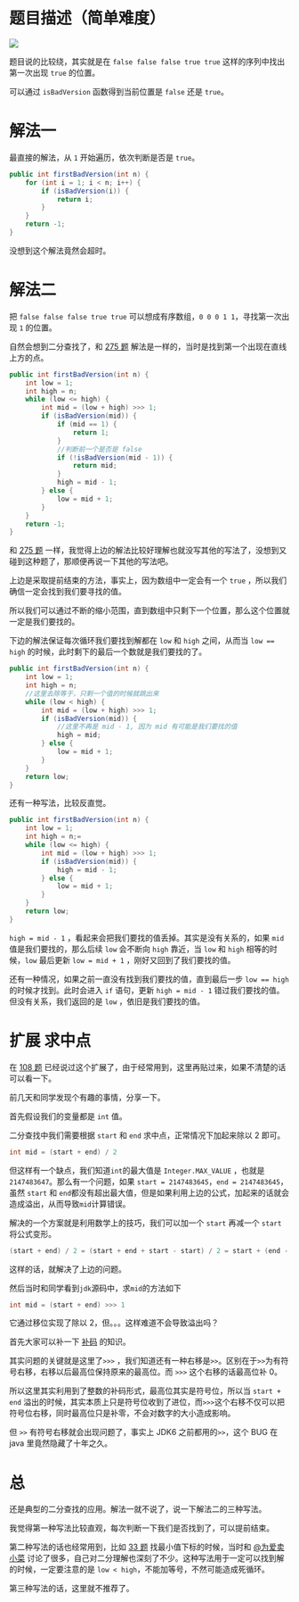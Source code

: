 # 题目描述（简单难度）

![](https://windliang.oss-cn-beijing.aliyuncs.com/278.jpg)

题目说的比较绕，其实就是在 `false false false true true`  这样的序列中找出第一次出现 `true` 的位置。

可以通过 `isBadVersion` 函数得到当前位置是 `false` 还是 `true`。

# 解法一

最直接的解法，从 `1` 开始遍历，依次判断是否是 `true`。

```java
public int firstBadVersion(int n) {
    for (int i = 1; i < n; i++) {
        if (isBadVersion(i)) {
            return i;
        }
    }
    return -1;
}
```

没想到这个解法竟然会超时。

# 解法二

把 `false false false true true` 可以想成有序数组，`0 0 0 1 1`，寻找第一次出现 `1` 的位置。

自然会想到二分查找了，和 [275 题](https://leetcode.wang/leetcode-275-H-IndexII.html) 解法是一样的，当时是找到第一个出现在直线上方的点。

```java
public int firstBadVersion(int n) {
    int low = 1;
    int high = n;
    while (low <= high) {
        int mid = (low + high) >>> 1;
        if (isBadVersion(mid)) {
            if (mid == 1) {
                return 1;
            }
            //判断前一个是否是 false
            if (!isBadVersion(mid - 1)) {
                return mid;
            }
            high = mid - 1;
        } else {
            low = mid + 1;
        }
    }
    return -1;
}
```

和  [275 题](https://leetcode.wang/leetcode-275-H-IndexII.html) 一样，我觉得上边的解法比较好理解也就没写其他的写法了，没想到又碰到这种题了，那顺便再说一下其他的写法吧。

上边是采取提前结束的方法，事实上，因为数组中一定会有一个 `true` ，所以我们确信一定会找到我们要寻找的值。

所以我们可以通过不断的缩小范围，直到数组中只剩下一个位置，那么这个位置就一定是我们要找的。

下边的解法保证每次循环我们要找到解都在 `low` 和 `high` 之间，从而当 `low == high` 的时候，此时剩下的最后一个数就是我们要找的了。

```java
public int firstBadVersion(int n) {
    int low = 1;
    int high = n;
    //这里去除等于，只剩一个值的时候就跳出来
    while (low < high) {
        int mid = (low + high) >>> 1;
        if (isBadVersion(mid)) {
            //这里不再是 mid - 1, 因为 mid 有可能是我们要找的值
            high = mid;
        } else {
            low = mid + 1;
        }
    }
    return low;
}
```

还有一种写法，比较反直觉。

```java
public int firstBadVersion(int n) {
    int low = 1;
    int high = n;=
    while (low <= high) {
        int mid = (low + high) >>> 1;
        if (isBadVersion(mid)) {
            high = mid - 1;
        } else {
            low = mid + 1;
        }
    }
    return low;
}
```

`high = mid - 1` ，看起来会把我们要找的值丢掉。其实是没有关系的，如果 `mid` 值是我们要找的，那么后续 `low` 会不断向 `high` 靠近，当 `low` 和 `high` 相等的时候，`low` 最后更新 `low = mid + 1` ，刚好又回到了我们要找的值。

还有一种情况，如果之前一直没有找到我们要找的值，直到最后一步 `low == high` 的时候才找到。此时会进入 `if` 语句，更新 `high = mid - 1` 错过我们要找的值。但没有关系，我们返回的是 `low` ，依旧是我们要找的值。

# 扩展 求中点

在 [108 题](https://leetcode.wang/leetcode-108-Convert-Sorted-Array-to-Binary-Search-Tree.html) 已经说过这个扩展了，由于经常用到，这里再贴过来，如果不清楚的话可以看一下。

前几天和同学发现个有趣的事情，分享一下。

首先假设我们的变量都是 `int` 值。

二分查找中我们需要根据 `start` 和 `end` 求中点，正常情况下加起来除以 2 即可。

```java
int mid = (start + end) / 2
```

但这样有一个缺点，我们知道`int`的最大值是 `Integer.MAX_VALUE` ，也就是`2147483647`。那么有一个问题，如果 `start = 2147483645`，`end = 2147483645`，虽然 `start` 和 `end`都没有超出最大值，但是如果利用上边的公式，加起来的话就会造成溢出，从而导致`mid`计算错误。

解决的一个方案就是利用数学上的技巧，我们可以加一个 `start` 再减一个 `start` 将公式变形。

```java
(start + end) / 2 = (start + end + start - start) / 2 = start + (end - start) / 2
```

这样的话，就解决了上边的问题。

然后当时和同学看到`jdk`源码中，求`mid`的方法如下

```java
int mid = (start + end) >>> 1
```

它通过移位实现了除以 2，但。。。这样难道不会导致溢出吗？

首先大家可以补一下 [补码](https://mp.weixin.qq.com/s/uvcQHJi6AXhPDJL-6JWUkw) 的知识。

其实问题的关键就是这里了`>>>` ，我们知道还有一种右移是`>>`。区别在于`>>`为有符号右移，右移以后最高位保持原来的最高位。而 `>>>` 这个右移的话最高位补 0。

所以这里其实利用到了整数的补码形式，最高位其实是符号位，所以当 `start + end` 溢出的时候，其实本质上只是符号位收到了进位，而`>>>`这个右移不仅可以把符号位右移，同时最高位只是补零，不会对数字的大小造成影响。

但 `>>` 有符号右移就会出现问题了，事实上 JDK6 之前都用的`>>`，这个 BUG 在 java 里竟然隐藏了十年之久。

# 总

还是典型的二分查找的应用。解法一就不说了，说一下解法二的三种写法。

我觉得第一种写法比较直观，每次判断一下我们是否找到了，可以提前结束。

第二种写法的话也经常用到，比如 [33 题](https://leetcode.wang/leetCode-33-Search-in-Rotated-Sorted-Array.html) 找最小值下标的时候，当时和 [@为爱卖小菜](https://leetcode-cn.com/u/wei-ai-mai-xiao-cai/) 讨论了很多，自己对二分理解也深刻了不少。这种写法用于一定可以找到解的时候，一定要注意的是 `low < high`，不能加等号，不然可能造成死循环。

第三种写法的话，这里就不推荐了。

